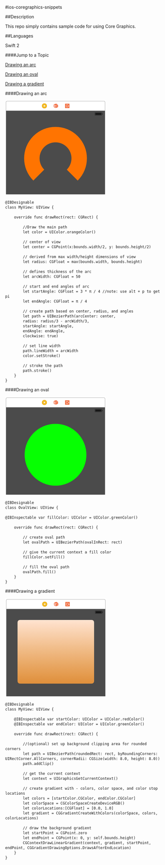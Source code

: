 #ios-coregraphics-snippets

##Description

This repo simply contains sample code for using Core Graphics.

##Languages

Swift 2

####Jump to a Topic

[Drawing an arc](https://github.com/ccabanero/ios-coregraphics-snippets#drawing-an-arc)

[Drawing an oval](https://github.com/ccabanero/ios-coregraphics-snippets#drawing-an-oval)

[Drawing a gradient](https://github.com/ccabanero/ios-coregraphics-snippets#drawing-a-gradient)

####Drawing an arc

![icon](imgs/arc.png)

````
@IBDesignable
class MyView: UIView {

    override func drawRect(rect: CGRect) {

        //Draw the main path
        let color = UIColor.orangeColor()

        // center of view
        let center = CGPoint(x:bounds.width/2, y: bounds.height/2)

        // derived from max width/height dimensions of view
        let radius: CGFloat = max(bounds.width, bounds.height)

        // defines thickness of the arc
        let arcWidth: CGFloat = 50

        // start and end angles of arc
        let startAngle: CGFloat = 3 * π / 4 //note: use alt + p to get pi
        let endAngle: CGFloat = π / 4

        // create path based on center, radius, and angles
        let path = UIBezierPath(arcCenter: center,
        radius: radius/3 - arcWidth/3,
        startAngle: startAngle,
        endAngle: endAngle,
        clockwise: true)

        // set line width
        path.lineWidth = arcWidth
        color.setStroke()

        // stroke the path
        path.stroke()
    }
}
````

####Drawing an oval

![icon](imgs/oval.png)

````
@IBDesignable
class OvalView: UIView {

@IBInspectable var fillColor: UIColor = UIColor.greenColor()

    override func drawRect(rect: CGRect) {
        
        // create oval path
        let ovalPath = UIBezierPath(ovalInRect: rect)

        // give the current context a fill color
        fillColor.setFill()

        // fill the oval path
        ovalPath.fill()
    }
}
````

####Drawing a gradient

![icon](imgs/gradient.png)

````
@IBDesignable
class MyView: UIView {

    @IBInspectable var startColor: UIColor = UIColor.redColor()
    @IBInspectable var endColor: UIColor = UIColor.greenColor()

    override func drawRect(rect: CGRect) {

        //(optional) set up background clipping area for rounded corners
        let path = UIBezierPath(roundedRect: rect, byRoundingCorners: UIRectCorner.AllCorners, cornerRadii: CGSize(width: 8.0, height: 8.0))
        path.addClip()

        // get the current context
        let context = UIGraphicsGetCurrentContext()

        // create gradient with - colors, color space, and color stop locations
        let colors = [startColor.CGColor, endColor.CGColor]
        let colorSpace = CGColorSpaceCreateDeviceRGB()
        let colorLocations:[CGFloat] = [0.0, 1.0]
        let gradient = CGGradientCreateWithColors(colorSpace, colors, colorLocations)

        // draw the background gradient
        let startPoint = CGPoint.zero
        let endPoint = CGPoint(x: 0, y: self.bounds.height)
        CGContextDrawLinearGradient(context, gradient, startPoint, endPoint, CGGradientDrawingOptions.DrawsAfterEndLocation)
    }
}
````
